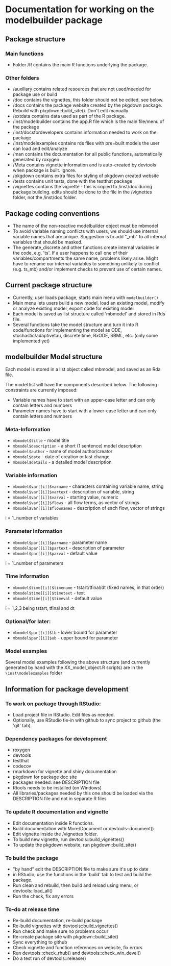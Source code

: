 # Documentation for working on the modelbuilder package 

## Package structure 

### Main functions
* Folder /R contains the main R functions underlying the package.

### Other folders

* /auxiliary contains related resources that are not used/needed for package use or build
* /doc contains the vignettes, this folder should not be edited, see below.
* /docs contains the package website created by the pkgdown package. Rebuild with pkgdown::build_site(). Don't edit manually.
* /extdata contains data used as part of the R package.
* /inst/modelbuilder contains the app.R file which is the main file/menu of the package 
* /inst/docsfordevelopers contains information needed to work on the package 
* /inst/modelexamples contains rds files with pre=built models the user can load and edit/analyze
* /man contains the documentation for all public functions, automatically generated by roxygen
* /Meta contains vignette information and is auto-created by devtools when package is built. Ignore.
* /pkgdown contains extra files for styling of pkgdown created website
* /tests contains unit tests, done with the testthat package
* /vignettes contains the vignette - this is copied to /inst/doc during package building. edits should be done to the file in the /vignettes folder, not the /inst/doc folder.


## Package coding conventions
* The name of the non-reactive modelbuilder object must be mbmodel
* To avoid variable naming conflicts with users, we should use internal variable names that are unique. Suggestion is to add  "_mb" to all internal variables that should be masked.
* The generate_discrete and other functions create internal variables in the code, e.g. 'ts'. If a user happens to call one of their variables/compartments the same name, problems likely arise. Might have to rename our internal variables to something unlikely to conflict (e.g. ts_mb) and/or implement checks to prevent use of certain names.

## Current package structure 
* Currently, user loads package, starts main menu with `modelbuilder()`
* Main menu lets users build a new model, load an existing model, modify or analyze existing model, export code for existing model
* Each model is saved as list structure called 'mbmodel' and stored in Rds file.
* Several functions take the model structure and turn it into R code/functions for implementing the model as ODE, stochastic/adaptivetau, discrete time, RxODE, SBML, etc. (only some implemented yet)


## modelbuilder Model structure
Each model is stored in a list object called mbmodel, and saved as an Rda file. 

The model list will have the components described below.
The following constraints are currently imposed:

* Variable names have to start with an upper-case letter and can only contain letters and numbers
* Parameter names have to start with a lower-case letter and can only contain letters and numbers


### Meta-Information
* `mbmodel$title` - model title
* `mbmodel$description` - a short (1 sentence) model description
* `mbmodel$author` - name of model author/creator
* `mbmodel$date` - date of creation or last change
* `mbmodel$details` - a detailed model description

### Variable information
* `mbmodel$var[[i]]$varname` - characters containing variable name, string
* `mbmodel$var[[i]]$vartext` - description of variable, string
* `mbmodel$var[[i]]$varval` - starting value, numeric
* `mbmodel$var[[i]]$flows` - all flow terms, as vector of strings
* `mbmodel$var[[i]]$flownames` - description of each flow, vector of strings

i = 1..number of variables

### Parameter information
* `mbmodel$par[[i]]$parname` - parameter name
* `mbmodel$par[[i]]$partext` - description of parameter 
* `mbmodel$par[[i]]$parval` - default value 

i = 1..number of parameters

### Time information
* `mbmodel$time[[i]]$timename` - tstart/tfinal/dt (fixed names, in that order)
* `mbmodel$time[[i]]$timetext` - text  
* `mbmodel$time[[i]]$timeval` - default value

i = 1,2,3 being tstart, tfinal and dt


### Optional/for later:
* `mbmodel$par[[i]]$lb` - lower bound for parameter 
* `mbmodel$par[[i]]$ub` - upper bound for parameter 

### Model examples
Several model examples following the above structure (and currently generated by hand with the XX_model_object.R scripts) are in the `\inst\modelexamples` folder

## Information for package development

### To work on package through RStudio: 
* Load project file in RStudio. Edit files as needed.
* Optionally, use RStudio tie-in with github to sync project to github (the 'git' tab).

### Dependency packages for development
* roxygen
* devtools
* testthat
* codecov
* rmarkdown for vignette and shiny documentation
* pkgdown for package doc site
* packages needed: see DESCRIPTION file
* Rtools needs to be installed (on Windows)
* All libraries/packages needed by this one should be loaded via the DESCRIPTION file and not in separate R files

### To update R documentation and vignette
* Edit documentation inside R functions. 
* Build documentation with More/Document or devtools::document()
* Edit vignette inside the /vignettes folder.
* To build new vignette, run devtools::build_vignettes()
* To update the pkgdown website, run pkgdown::build_site()


### To build the package
* "by hand" edit the DESCRIPTION file to make sure it's up to date
* in RStudio, use the functions in the 'build' tab to test and build the package.
* Run clean and rebuild, then build and reload using menu, or devtools::load_all()
* Run the check, fix any errors 

### To-do at release time 
* Re-build documentation, re-build package
* Re-build vignettes with devtools::build_vignettes()
* Run check and make sure no problems occur
* Re-create package site with pkgdown::build_site()
* Sync everything to github
* Check vignette and function references on website, fix errors
* Run devtools::check_rhub() and devtools::check_win_devel()
* Do a test run of devtools::release()


